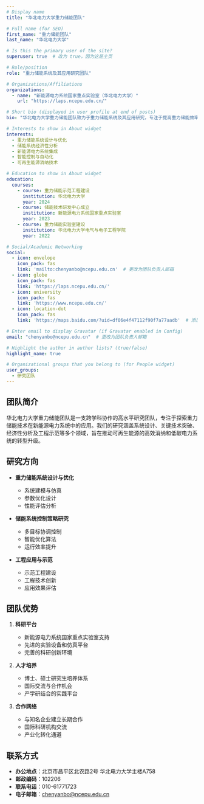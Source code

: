 ```yaml
---
# Display name
title: "华北电力大学重力储能团队"

# Full name (for SEO)
first_name: "重力储能团队"
last_name: "华北电力大学"

# Is this the primary user of the site?
superuser: true  # 改为 true，因为这是主页

# Role/position
role: "重力储能系统及其应用研究团队"

# Organizations/Affiliations
organizations:
  - name: "新能源电力系统国家重点实验室（华北电力大学）"
    url: "https://laps.ncepu.edu.cn/"

# Short bio (displayed in user profile at end of posts)
bio: "华北电力大学重力储能团队致力于重力储能系统及其应用研究，专注于提高重力储能效率、优化系统设计和降低工程成本，为大规模能量存储和低碳电力系统转型提供创新解决方案。"

# Interests to show in About widget
interests:
  - 重力储能系统设计与优化
  - 储能系统经济性分析
  - 新能源电力系统集成
  - 智能控制与自动化
  - 可再生能源消纳技术

# Education to show in About widget
education:
  courses:
    - course: 重力储能示范工程建设
      institution: 华北电力大学
      year: 2024
    - course: 储能技术研发中心成立
      institution: 新能源电力系统国家重点实验室
      year: 2023
    - course: 重力储能实验室建设
      institution: 华北电力大学电气与电子工程学院
      year: 2022

# Social/Academic Networking
social:
  - icon: envelope
    icon_pack: fas
    link: 'mailto:chenyanbo@ncepu.edu.cn'  # 更改为团队负责人邮箱
  - icon: globe
    icon_pack: fas
    link: 'https://laps.ncepu.edu.cn/'
  - icon: university
    icon_pack: fas
    link: 'https://www.ncepu.edu.cn/'
  - icon: location-dot
    icon_pack: fas
    link: 'https://maps.baidu.com/?uid=df06e4f47112f90f7a77aadb'  # 添加地理位置

# Enter email to display Gravatar (if Gravatar enabled in Config)
email: "chenyanbo@ncepu.edu.cn"  # 更改为团队负责人邮箱

# Highlight the author in author lists? (true/false)
highlight_name: true

# Organizational groups that you belong to (for People widget)
user_groups:
  - 研究团队
---
```


## 团队简介

华北电力大学重力储能团队是一支跨学科协作的高水平研究团队，专注于探索重力储能技术在新能源电力系统中的应用。我们的研究涵盖系统设计、关键技术突破、经济性分析及工程示范等多个领域，旨在推动可再生能源的高效消纳和低碳电力系统的转型升级。

## 研究方向

- **重力储能系统设计与优化**
  - 系统建模与仿真
  - 参数优化设计
  - 性能评估分析

- **储能系统控制策略研究**
  - 多目标协调控制
  - 智能优化算法
  - 运行效率提升

- **工程应用与示范**
  - 示范工程建设
  - 工程技术创新
  - 应用效果评估

## 团队优势

1. **科研平台**
   - 新能源电力系统国家重点实验室支持
   - 先进的实验设备和仿真平台
   - 完善的科研创新环境

2. **人才培养**
   - 博士、硕士研究生培养体系
   - 国际交流与合作机会
   - 产学研结合的实践平台

3. **合作网络**
   - 与知名企业建立长期合作
   - 国际科研机构交流
   - 产业化转化通道

## 联系方式

- **办公地点**：北京市昌平区北农路2号 华北电力大学主楼A758
- **邮政编码**：102206
- **联系电话**：010-61771723
- **电子邮箱**：chenyanbo@ncepu.edu.cn
